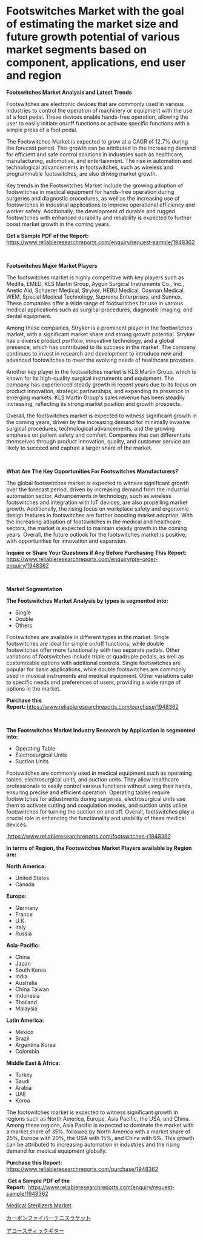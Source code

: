 <p><h1>Footswitches Market with the goal of estimating the market size and future growth potential of various market segments based on component, applications, end user and region</h1></p><p><strong>Footswitches Market Analysis and Latest Trends</strong></p>
<p><p>Footswitches are electronic devices that are commonly used in various industries to control the operation of machinery or equipment with the use of a foot pedal. These devices enable hands-free operation, allowing the user to easily initiate on/off functions or activate specific functions with a simple press of a foot pedal. </p><p>The Footswitches Market is expected to grow at a CAGR of 12.7% during the forecast period. This growth can be attributed to the increasing demand for efficient and safe control solutions in industries such as healthcare, manufacturing, automotive, and entertainment. The rise in automation and technological advancements in footswitches, such as wireless and programmable footswitches, are also driving market growth.</p><p>Key trends in the Footswitches Market include the growing adoption of footswitches in medical equipment for hands-free operation during surgeries and diagnostic procedures, as well as the increasing use of footswitches in industrial applications to improve operational efficiency and worker safety. Additionally, the development of durable and rugged footswitches with enhanced durability and reliability is expected to further boost market growth in the coming years.</p></p>
<p><strong>Get a Sample PDF of the Report:&nbsp;</strong> <a href="https://www.reliableresearchreports.com/enquiry/request-sample/1948362">https://www.reliableresearchreports.com/enquiry/request-sample/1948362</a></p>
<p>&nbsp;</p>
<p><strong>Footswitches Major Market Players</strong></p>
<p><p>The footswitches market is highly competitive with key players such as Medifa, EMED, KLS Martin Group, Aygun Surgical Instruments Co., Inc., Anetic Aid, Schaerer Medical, Stryker, HEBU Medical, Cosman Medical, WEM, Special Medical Technology, Supreme Enterprises, and Sunnex. These companies offer a wide range of footswitches for use in various medical applications such as surgical procedures, diagnostic imaging, and dental equipment.</p><p>Among these companies, Stryker is a prominent player in the footswitches market, with a significant market share and strong growth potential. Stryker has a diverse product portfolio, innovative technology, and a global presence, which has contributed to its success in the market. The company continues to invest in research and development to introduce new and advanced footswitches to meet the evolving needs of healthcare providers.</p><p>Another key player in the footswitches market is KLS Martin Group, which is known for its high-quality surgical instruments and equipment. The company has experienced steady growth in recent years due to its focus on product innovation, strategic partnerships, and expanding its presence in emerging markets. KLS Martin Group's sales revenue has been steadily increasing, reflecting its strong market position and growth prospects.</p><p>Overall, the footswitches market is expected to witness significant growth in the coming years, driven by the increasing demand for minimally invasive surgical procedures, technological advancements, and the growing emphasis on patient safety and comfort. Companies that can differentiate themselves through product innovation, quality, and customer service are likely to succeed and capture a larger share of the market.</p></p>
<p>&nbsp;</p>
<p><strong>What Are The Key Opportunities For Footswitches Manufacturers?</strong></p>
<p><p>The global footswitches market is expected to witness significant growth over the forecast period, driven by increasing demand from the industrial automation sector. Advancements in technology, such as wireless footswitches and integration with IoT devices, are also propelling market growth. Additionally, the rising focus on workplace safety and ergonomic design features in footswitches are further boosting market adoption. With the increasing adoption of footswitches in the medical and healthcare sectors, the market is expected to maintain steady growth in the coming years. Overall, the future outlook for the footswitches market is positive, with opportunities for innovation and expansion.</p></p>
<p><strong>Inquire or Share Your Questions If Any Before Purchasing This Report:</strong> <a href="https://www.reliableresearchreports.com/enquiry/pre-order-enquiry/1948362">https://www.reliableresearchreports.com/enquiry/pre-order-enquiry/1948362</a></p>
<p>&nbsp;</p>
<p><strong>Market Segmentation</strong></p>
<p><strong>The Footswitches Market Analysis by types is segmented into:</strong></p>
<p><ul><li>Single</li><li>Double</li><li>Others</li></ul></p>
<p><p>Footswitches are available in different types in the market. Single footswitches are ideal for simple on/off functions, while double footswitches offer more functionality with two separate pedals. Other variations of footswitches include triple or quadruple pedals, as well as customizable options with additional controls. Single footswitches are popular for basic applications, while double footswitches are commonly used in musical instruments and medical equipment. Other variations cater to specific needs and preferences of users, providing a wide range of options in the market.</p></p>
<p><strong>Purchase this Report:&nbsp;</strong><a href="https://www.reliableresearchreports.com/purchase/1948362">https://www.reliableresearchreports.com/purchase/1948362</a></p>
<p>&nbsp;</p>
<p><strong>The Footswitches Market Industry Research by Application is segmented into:</strong></p>
<p><ul><li>Operating Table</li><li>Electrosurgical Units</li><li>Suction Units</li></ul></p>
<p><p>Footswitches are commonly used in medical equipment such as operating tables, electrosurgical units, and suction units. They allow healthcare professionals to easily control various functions without using their hands, ensuring precise and efficient operation. Operating tables require footswitches for adjustments during surgeries, electrosurgical units use them to activate cutting and coagulation modes, and suction units utilize footswitches for turning the suction on and off. Overall, footswitches play a crucial role in enhancing the functionality and usability of these medical devices.</p></p>
<p><a href="https://www.reliableresearchreports.com/footswitches-r1948362">&nbsp;https://www.reliableresearchreports.com/footswitches-r1948362</a></p>
<p><strong>In terms of Region, the Footswitches Market Players available by Region are:</strong></p>
<p>
    <p> <strong> North America: </strong>
        <ul>
            <li>United States</li>
            <li>Canada</li>
        </ul>
        </p> 
    <p> <strong> Europe: </strong>
        <ul>
            <li>Germany</li>
            <li>France</li>
            <li>U.K.</li>
            <li>Italy</li>
            <li>Russia</li>
        </ul>
        </p> 
    <p> <strong> Asia-Pacific: </strong>
        <ul>
            <li>China</li>
            <li>Japan</li>
            <li>South Korea</li>
            <li>India</li>
            <li>Australia</li>
            <li>China Taiwan</li>
            <li>Indonesia</li>
            <li>Thailand</li>
            <li>Malaysia</li>
        </ul>
        </p> 
    <p> <strong> Latin America: </strong>
        <ul>
            <li>Mexico</li>
            <li>Brazil</li>
            <li>Argentina Korea</li>
            <li>Colombia</li>
        </ul>
        </p> 
    <p> <strong> Middle East & Africa: </strong>
        <ul>
            <li>Turkey</li>
            <li>Saudi</li>
            <li>Arabia</li>
            <li>UAE</li>
            <li>Korea</li>
        </ul>
    </p>
    </p>
<p><p>The footswitches market is expected to witness significant growth in regions such as North America, Europe, Asia Pacific, the USA, and China. Among these regions, Asia Pacific is expected to dominate the market with a market share of 35%, followed by North America with a market share of 25%, Europe with 20%, the USA with 15%, and China with 5%. This growth can be attributed to increasing automation in industries and the rising demand for medical equipment globally.</p></p>
<p><strong>Purchase this Report: </strong><a href="https://www.reliableresearchreports.com/purchase/1948362">https://www.reliableresearchreports.com/purchase/1948362</a></p>
<p>&nbsp;<strong>Get a Sample PDF of the Report:&nbsp;&nbsp;</strong><a href="https://www.reliableresearchreports.com/enquiry/request-sample/1948362">https://www.reliableresearchreports.com/enquiry/request-sample/1948362</a></p>
<p><strong></strong></p>
<p><p><a href="https://github.com/ashman753/Market-Research-Report-List-1/blob/main/medical-sterilizers-market.md">Medical Sterilizers Market</a></p><p><a href="https://github.com/sghwr779811674/Market-Research-Report-List-1/blob/main/780272248307.md">カーボンファイバーテニスラケット</a></p><p><a href="https://github.com/DemarcusKuhlman/Market-Research-Report-List-1/blob/main/913692848306.md">アコースティックギター</a></p></p>